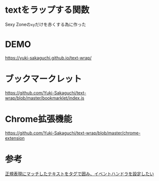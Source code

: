 # textをラップする関数
Sexy Zoneの`xy`だけを赤くする為に作った

# DEMO
https://yuki-sakaguchi.github.io/text-wrap/

# ブックマークレット
https://github.com/Yuki-Sakaguchi/text-wrap/blob/master/bookmarklet/index.js

# Chrome拡張機能
https://github.com/Yuki-Sakaguchi/text-wrap/blob/master/chrome-extension

# 参考
[正規表現にマッチしたテキストをタグで囲み、イベントハンドラを設定したい](https://ja.stackoverflow.com/questions/33603/%E6%AD%A3%E8%A6%8F%E8%A1%A8%E7%8F%BE%E3%81%AB%E3%83%9E%E3%83%83%E3%83%81%E3%81%97%E3%81%9F%E3%83%86%E3%82%AD%E3%82%B9%E3%83%88%E3%82%92%E3%82%BF%E3%82%B0%E3%81%A7%E5%9B%B2%E3%81%BF-%E3%82%A4%E3%83%99%E3%83%B3%E3%83%88%E3%83%8F%E3%83%B3%E3%83%89%E3%83%A9%E3%82%92%E8%A8%AD%E5%AE%9A%E3%81%97%E3%81%9F%E3%81%84)